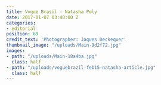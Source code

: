 ```yaml
---
title: Vogue Brasil - Natasha Poly
date: 2017-01-07 03:40:00 Z
categories:
- editorial
position: 69
credit_text: 'Photographer: Jaques Deckequer'
thumbnail_image: "/uploads/Main-9d2f72.jpg"
images:
- path: "/uploads/Main-18a4ba.jpg"
  class: half
- path: "/uploads/voguebrazil-feb15-natasha-article.jpg"
  class: half
---
```



